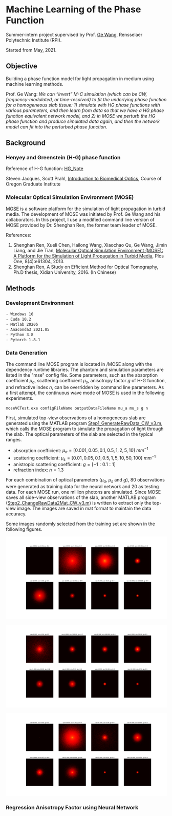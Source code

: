 # Machine Learning of the Phase Function

Summer-intern project supervised by Prof. [Ge Wang](https://biotech.rpi.edu/centers/bic/people/faculty/ge-wang), Rensselaer Polytechnic Institute (RPI).

Started from May, 2021.

## Objective

Building a phase function model for light propagation in medium using machine learning methods. 

Prof. Ge Wang: *We can “invert” M-C simulation (which can be CW, frequency-modulated, or time-resolved) to fit the underlying phase function for a homogeneous slab tissue: 1) simulate with HG phase functions with various parameters, and then learn from data so that we have a HG phase function equivalent network model, and 2) in MOSE we perturb the HG phase function and produce simulated data again, and then the network model can fit into the perturbed phase function.*  

## Background

### Henyey and Greenstein (H-G) phase function 

Reference of H-G function: [HG_Note](https://www.astro.umd.edu/~jph/HG_note.pdf)

Steven Jacques, Scott Prahl, [Introduction to Biomedical Optics](https://omlc.org/classroom/ece532/), Course of Oregon Graduate Institute

### Molecular Optical Simulation Environment (MOSE)

[MOSE](http://www.radiomics.net.cn/platform/docs/4) is a software platform for the simulation of light propagation in turbid media. The development of MOSE was initiated by Prof. Ge Wang and his collaborators. In this project, I use a modified command line version of MOSE provided by Dr. Shenghan Ren, the former team leader of MOSE. 

References:

1. Shenghan Ren, Xueli Chen, Hailong Wang, Xiaochao Qu, Ge Wang, Jimin Liang, and Jie Tian, [Molecular Optical Simulation Environment (MOSE): A Platform for the Simulation of Light Propagation in Turbid Media](https://journals.plos.org/plosone/article?id=10.1371/journal.pone.0061304), Plos One, 8(4):e61304, 2013.
2. Shenghan Ren, A Study on Efficient Method for Optical Tomography, Ph.D thesis, Xidian University, 2016. (In Chinese)

## Methods

### Development Environment 
    - Windows 10
    - Cuda 10.2
    - Matlab 2020b
    - Anaconda3 2021.05
    - Python 3.8
    - Pytorch 1.8.1

### Data Generation

The command line MOSE program is located in /MOSE along with the dependency runtime libraries. The phantom and simulation parameters are listed in the "mse" config file. Some parameters, such as the absorption coefficient $\mu_a$, scattering coefficient $\mu_s$, anisotropy factor $g$ of H-G function, and refractive index $n$, can be overridden by command line parameters. As a first attempt, the continuous wave mode of MOSE is used in the following experiments.

    moseVCTest.exe configFileName outputDataFileName mu_a mu_s g n

First, simulated top-view observations of a homogeneous slab are generated using the MATLAB program [Step1_GenerateRawData_CW_v3.m](Step1_GenerateRawData_CW_v3.m), which calls the MOSE program to simulate the propagation of light through the slab. The optical parameters of the slab are selected in the typical ranges. 

- absorption coefficient: $\mu_a = [0.001, 0.05, 0.1, 0.5, 1, 2, 5, 10]$ $mm^{-1}$
- scattering coefficient: $\mu_s = [0.01, 0.05, 0.1, 0.5, 1, 5, 10, 50, 100]$ $mm^{-1}$
- anistropic scattering coefficient: $g = [-1:0.1:1]$
- refraction index: $n = 1.3$

For each combination of optical parameters ($\mu_a$, $\mu_s$ and $g$), 80 observations were generated as training data for the neural network and 20 as testing data. For each MOSE run, one million photons are simulated. Since MOSE saves all side-view observations of the slab, another MATLAB program ([Step2_ChangeRawData2Mat_CW_v3.m](Step2_ChangeRawData2Mat_CW_v3.m)) is written to extract only the top-view image. The images are saved in mat format to maintain the data accuracy. 

[comment]: <> (For some combination of optical parameters, very few photons reach the top-view. In the following experiments, images with less than 1% of the total number of pixels having pixel values greater than 0 are excluded because they would hinder the training of the neural network.)

Some images randomly selected from the training set are shown in the following figures. 

![](figures/Figure_v3_2_2.png)

![](figures/Figure_v3_3_2.png)

![](figures/Figure_v3_4_2.png)



### Regression Anisotropy Factor using Neural Network

